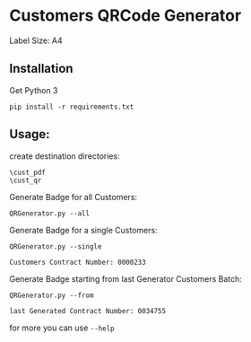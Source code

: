# Customers QRCode Generator

Label Size: A4

## Installation
Get Python 3

```
pip install -r requirements.txt
```

## Usage:

create destination directories:

```
\cust_pdf
\cust_qr
```

Generate Badge for all Customers: 
```
QRGenerator.py --all
```

Generate Badge for a single Customers: 
```
QRGenerator.py --single

Customers Contract Number: 0000233
```


Generate Badge starting from last Generator Customers Batch: 
```
QRGenerator.py --from

last Generated Contract Number: 0034755
```

for more you can use `--help`
